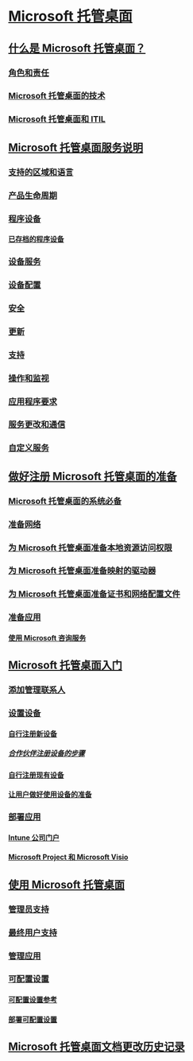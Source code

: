 # [Microsoft 托管桌面](index.yml)
## [什么是 Microsoft 托管桌面？](intro/index.md)
### [角色和责任](intro/roles-and-responsibilities.md)
### [Microsoft 托管桌面的技术](intro/technologies.md)
### [Microsoft 托管桌面和 ITIL](MMD-and-ITSM.md)
## [Microsoft 托管桌面服务说明](service-description/index.md)
### [支持的区域和语言](service-description/regions-languages.md)
### [产品生命周期](service-description/device-lifecycle.md)
### [程序设备](service-description/device-list.md)
#### [已存档的程序设备](service-description/archived-device-list.md)
### [设备服务](service-description/device-services.md)
### [设备配置](service-description/device-policies.md)
### [安全](service-description/security.md)
### [更新](service-description/updates.md)
### [支持](service-description/support.md)
### [操作和监视](service-description/operations-and-monitoring.md)
### [应用程序要求](service-description/mmd-app-requirements.md)
### [服务更改和通信](service-description/servicechanges.md)
### [自定义服务](service-description/customizing.md)
## [做好注册 Microsoft 托管桌面的准备](get-ready/index.md)
### [Microsoft 托管桌面的系统必备](get-ready/prerequisites.md)
### [准备网络](get-ready/network.md)
### [为 Microsoft 托管桌面准备本地资源访问权限](get-ready/authentication.md)
### [为 Microsoft 托管桌面准备映射的驱动器](get-ready/mapped-drives.md)
### [为 Microsoft 托管桌面准备证书和网络配置文件](get-ready/certs-wifi-lan.md)
### [准备应用](get-ready/apps.md)
#### [使用 Microsoft 咨询服务](get-ready/apps-MCS.md)
## [Microsoft 托管桌面入门](get-started/index.md)
### [添加管理联系人](get-started/add-admin-contacts.md)
### [设置设备](get-started/set-up-devices.md)
#### [自行注册新设备](get-started/register-devices-self.md)
##### [合作伙伴注册设备的步骤](get-started/register-devices-partner.md)
#### [自行注册现有设备](get-started/register-reused-devices-self.md)
#### [让用户做好使用设备的准备](get-started/get-started-devices.md)
### [部署应用](get-started/deploy-apps.md)
#### [Intune 公司门户](get-started/company-portal.md)
#### [Microsoft Project 和 Microsoft Visio](get-started/project-visio.md)
## [使用 Microsoft 托管桌面](working-with-managed-desktop/index.md)
### [管理员支持](working-with-managed-desktop/admin-support.md)
### [最终用户支持](working-with-managed-desktop/end-user-support.md)
### [管理应用](working-with-managed-desktop/manage-apps.md)
### [可配置设置](working-with-managed-desktop/config-setting-overview.md)
#### [可配置设置参考](working-with-managed-desktop/config-setting-ref.md)
#### [部署可配置设置](working-with-managed-desktop/config-setting-deploy.md)
## [Microsoft 托管桌面文档更改历史记录](change-history-managed-desktop.md)

